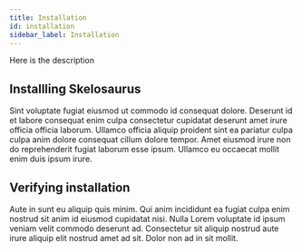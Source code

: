 ```yaml
---
title: Installation
id: installation
sidebar_label: Installation
---
```


<!-- @part src="parts/installation/h1-installation-description.md" -->

Here is the description
<!-- @/part -->

<!-- @part src="parts/installation/h1-installation-body.md" -->
<!-- Your content goes here, replacing this comment -->
<!-- @/part -->

## Installling Skelosaurus
<!-- @part src="parts/installling-skelosaurus/h2-installling-skelosaurus-description.md" -->
Sint voluptate fugiat eiusmod ut commodo id consequat dolore. Deserunt id et labore consequat enim culpa consectetur cupidatat deserunt amet irure officia officia laborum. Ullamco officia aliquip proident sint ea pariatur culpa culpa anim dolore consequat cillum dolore tempor. Amet eiusmod irure non do reprehenderit fugiat laborum esse ipsum. Ullamco eu occaecat mollit enim duis ipsum irure.
<!-- @/part -->



<!-- @part src="parts/installling-skelosaurus/h2-installling-skelosaurus-body.md" -->
<!-- Your content goes here, replacing this comment -->
<!-- @/part -->

## Verifying installation
<!-- @part src="parts/verifying-installation/h2-verifying-installation-description.md" -->
Aute in sunt eu aliquip quis minim. Qui anim incididunt ea fugiat culpa enim nostrud sit anim id eiusmod cupidatat nisi. Nulla Lorem voluptate id ipsum veniam velit commodo deserunt ad. Consectetur sit aliquip nostrud aute irure aliquip elit nostrud amet ad sit. Dolor non ad in sit mollit.
<!-- @/part -->



<!-- @part src="parts/verifying-installation/h2-verifying-installation-body.md" -->
<!-- Your content goes here, replacing this comment -->
<!-- @/part -->

